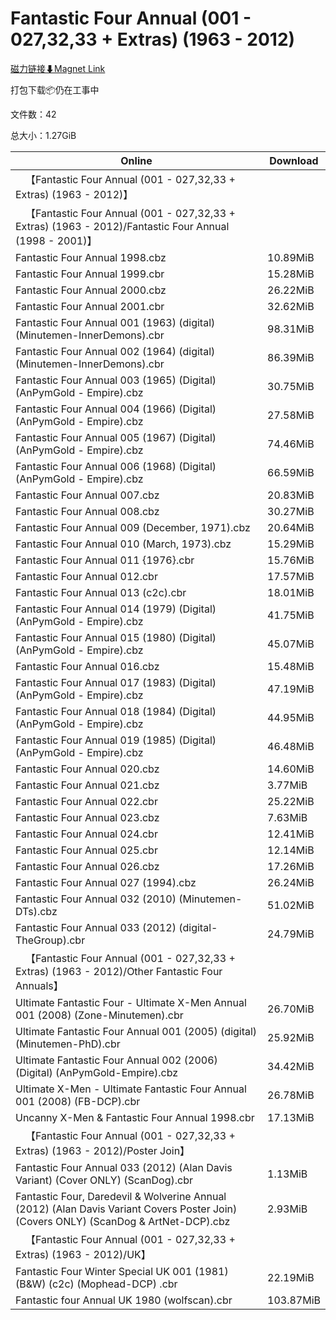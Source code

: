# Fantastic Four Annual (001 - 027,32,33 + Extras) (1963 - 2012)

[磁力链接⬇Magnet Link](magnet:?xt=urn:btih:39c90d735f15c136885e0a9b2df6af53fdbe36a4&dn=Fantastic%20Four%20Annual%20%28001%20-%20027%2C32%2C33%20%2B%20Extras%29%20%281963%20-%202012%29)

打包下载📦仍在工事中

文件数：42

总大小：1.27GiB

Online | Download
--- | ---
&emsp;【Fantastic Four Annual (001 - 027,32,33 + Extras) (1963 - 2012)】 | 
&emsp;【Fantastic Four Annual (001 - 027,32,33 + Extras) (1963 - 2012)/Fantastic Four Annual (1998 - 2001)】 | 
Fantastic Four Annual 1998.cbz | 10.89MiB
Fantastic Four Annual 1999.cbr | 15.28MiB
Fantastic Four Annual 2000.cbz | 26.22MiB
Fantastic Four Annual 2001.cbr | 32.62MiB
Fantastic Four Annual 001 (1963) (digital) (Minutemen-InnerDemons).cbr | 98.31MiB
Fantastic Four Annual 002 (1964) (digital) (Minutemen-InnerDemons).cbr | 86.39MiB
Fantastic Four Annual 003 (1965) (Digital) (AnPymGold - Empire).cbz | 30.75MiB
Fantastic Four Annual 004 (1966) (Digital) (AnPymGold - Empire).cbz | 27.58MiB
Fantastic Four Annual 005 (1967) (Digital) (AnPymGold - Empire).cbz | 74.46MiB
Fantastic Four Annual 006 (1968) (Digital) (AnPymGold - Empire).cbz | 66.59MiB
Fantastic Four Annual 007.cbz | 20.83MiB
Fantastic Four Annual 008.cbz | 30.27MiB
Fantastic Four Annual 009 (December, 1971).cbz | 20.64MiB
Fantastic Four Annual 010 (March, 1973).cbz | 15.29MiB
Fantastic Four Annual 011 {1976}.cbr | 15.76MiB
Fantastic Four Annual 012.cbr | 17.57MiB
Fantastic Four Annual 013 (c2c).cbr | 18.01MiB
Fantastic Four Annual 014 (1979) (Digital) (AnPymGold - Empire).cbz | 41.75MiB
Fantastic Four Annual 015 (1980) (Digital) (AnPymGold - Empire).cbz | 45.07MiB
Fantastic Four Annual 016.cbz | 15.48MiB
Fantastic Four Annual 017 (1983) (Digital) (AnPymGold - Empire).cbz | 47.19MiB
Fantastic Four Annual 018 (1984) (Digital) (AnPymGold - Empire).cbz | 44.95MiB
Fantastic Four Annual 019 (1985) (Digital) (AnPymGold - Empire).cbz | 46.48MiB
Fantastic Four Annual 020.cbz | 14.60MiB
Fantastic Four Annual 021.cbz | 3.77MiB
Fantastic Four Annual 022.cbr | 25.22MiB
Fantastic Four Annual 023.cbz | 7.63MiB
Fantastic Four Annual 024.cbr | 12.41MiB
Fantastic Four Annual 025.cbr | 12.14MiB
Fantastic Four Annual 026.cbz | 17.26MiB
Fantastic Four Annual 027 (1994).cbz | 26.24MiB
Fantastic Four Annual 032 (2010) (Minutemen-DTs).cbz | 51.02MiB
Fantastic Four Annual 033 (2012) (digital-TheGroup).cbr | 24.79MiB
&emsp;【Fantastic Four Annual (001 - 027,32,33 + Extras) (1963 - 2012)/Other Fantastic Four Annuals】 | 
Ultimate Fantastic Four - Ultimate X-Men Annual 001 (2008) (Zone-Minutemen).cbr | 26.70MiB
Ultimate Fantastic Four Annual 001 (2005) (digital) (Minutemen-PhD).cbr | 25.92MiB
Ultimate Fantastic Four Annual 002 (2006) (Digital) (AnPymGold-Empire).cbz | 34.42MiB
Ultimate X-Men - Ultimate Fantastic Four Annual 001 (2008) (FB-DCP).cbr | 26.78MiB
Uncanny X-Men & Fantastic Four Annual 1998.cbr | 17.13MiB
&emsp;【Fantastic Four Annual (001 - 027,32,33 + Extras) (1963 - 2012)/Poster Join】 | 
Fantastic Four Annual 033 (2012) (Alan Davis Variant) (Cover ONLY) (ScanDog).cbr | 1.13MiB
Fantastic Four, Daredevil & Wolverine Annual (2012) (Alan Davis Variant Covers Poster Join) (Covers ONLY) (ScanDog & ArtNet-DCP).cbz | 2.93MiB
&emsp;【Fantastic Four Annual (001 - 027,32,33 + Extras) (1963 - 2012)/UK】 | 
Fantastic Four Winter Special UK  001 (1981) (B&W) (c2c) (Mophead-DCP) .cbr | 22.19MiB
Fantastic four Annual UK 1980 (wolfscan).cbr | 103.87MiB